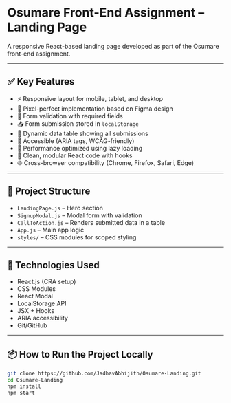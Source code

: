 # Osumare Front-End Assignment – Landing Page

A responsive React-based landing page developed as part of the Osumare front-end assignment.

---

## ✅ Key Features

- ⚡ Responsive layout for mobile, tablet, and desktop
- 🎯 Pixel-perfect implementation based on Figma design
- 🔐 Form validation with required fields
- 📥 Form submission stored in `localStorage`
- 🧾 Dynamic data table showing all submissions
- 🧠 Accessible (ARIA tags, WCAG-friendly)
- 🚀 Performance optimized using lazy loading
- 🧼 Clean, modular React code with hooks
- 🌐 Cross-browser compatibility (Chrome, Firefox, Safari, Edge)

---

## 📂 Project Structure

- `LandingPage.js` – Hero section
- `SignupModal.js` – Modal form with validation
- `CallToAction.js` – Renders submitted data in a table
- `App.js` – Main app logic
- `styles/` – CSS modules for scoped styling

---

## 🔧 Technologies Used

- React.js (CRA setup)
- CSS Modules
- React Modal
- LocalStorage API
- JSX + Hooks
- ARIA accessibility
- Git/GitHub

---

## 📦 How to Run the Project Locally

```bash
git clone https://github.com/JadhavAbhijith/Osumare-Landing.git
cd Osumare-Landing
npm install
npm start
